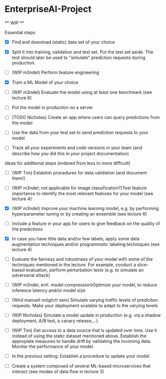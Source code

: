# EnterpriseAI-Project
** WIP **

Essential steps

  - [X] Find and download (static) data set of your choice
  - [X] Split it into training, validation and test set. Put the test set aside. The test should later be used to "simulate" prediction requests during production.
  - [ ] (WIP m3ndel) Perform feature engineering
  - [X] Train a ML Model of your choice
  - [ ] (WIP m3ndel) Evaluate the model using at least one benchmark (see lecture 6)
  - [ ] Put the model in production on a server
  - [ ] (TODO Nicholas) Create an app where users can query predictions from the model
  - [ ] Use the data from your test set to send prediction requests to your model
  - [ ] Track all your experiments and code versions in your team (and describe how you did this in your project documentation)

  

Ideas for additional steps (ordered from less to more difficult)

  - [ ] (WIP Tim) Establish procedures for data validation (and document them!)
  - [ ] (WIP m3ndel; not applicable for image classification?)Test feature importance to identify the most relevant features for your model (see lecture 4)
  - [X] (WIP m3ndel) Improve your machine learning model, e.g. by performing hyperparameter tuning or by creating an ensemble (see lecture 6)
  - [ ] Include a feature in your app for users to give feedback on the quality of the predictions
  - [X] In case you have little data and/or few labels, apply some data augmentation techniques and/or programmatic labeling techniques (see lecture 4)
  - [ ] Evaluate the fairness and robustness of your model with some of the techniques mentioned in the lecture. For example, conduct a slice-based evaluation, perform perturbation tests (e.g. to simulate an adversarial attack)
  - [ ] (WIP m3ndel, evtl. model compression)Optimize your model, to reduce inference latency and/or model size
  - [ ] (Wird manuell möglich sein) Simulate varying traffic levels of prediciton requests. Make your deployment scalable to adapt to the varying levels
  - [ ] (WIP Nicholas) Simulate a model update in production (e.g. via a shadow deployment, A/B test, a canary release,…)
  - [ ] (WIP Tim) Get access to a data source that is updated over time. Use it instead of using the static dataset mentioned above. Establish the appropiate measures to handle drift by validating the incoming data. Monitor the performance of your model.
  - [ ] In the previous setting: Establish a procedure to update your model. 
  - [ ] Create a system composed of several ML-based microservices that interact (see modes of data flow in lecture 3)

